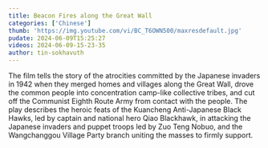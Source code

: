 ```yaml
---
title: Beacon Fires along the Great Wall
categories: ['Chinese']
thumb: 'https://img.youtube.com/vi/BC_T6OWN500/maxresdefault.jpg'
pudate: 2024-06-09T15:25:27
videos: 2024-06-09-15-23-35
author: tin-sokhavuth
---
```

The film tells the story of the atrocities committed by the Japanese invaders in 1942 when they merged homes and villages along the Great Wall, drove the common people into concentration camp-like collective tribes, and cut off the Communist Eighth Route Army from contact with the people. The play describes the heroic feats of the Kuancheng Anti-Japanese Black Hawks, led by captain and national hero Qiao Blackhawk, in attacking the Japanese invaders and puppet troops led by Zuo Teng Nobuo, and the Wangchanggou Village Party branch uniting the masses to firmly support.